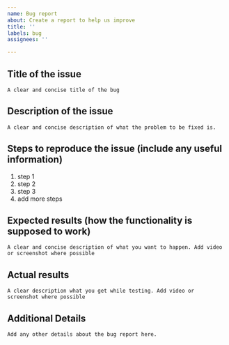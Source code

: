 ```yaml
---
name: Bug report
about: Create a report to help us improve
title: ''
labels: bug
assignees: ''

---
```


## Title of the issue
``
A clear and concise title of the bug
``

## Description of the issue

``
A clear and concise description of what the problem to be fixed is.
``

## Steps to reproduce the issue (include any useful information)

 1. step 1
 2. step 2
 3. step 3
 4. add more steps

## Expected results (how the functionality is supposed to work)

``
 A clear and concise description of what you want to happen.
 Add video or screenshot where possible
``

## Actual results
``
A clear description what you get while testing.
Add video or screenshot where possible
``

## Additional Details

``
Add any other details about the bug report here.
``